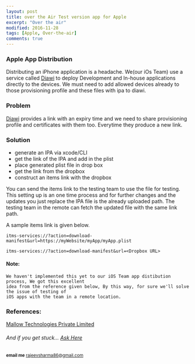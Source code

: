 ```yaml
---
layout: post
title: over the Air Test version app for Apple   
excerpt: "Over the air"
modified: 2016-11-28
tags: [Apple, Over-the-air]
comments: true
---
```


### Apple App Distribution

  Distributing an iPhone application is a headache. We(our iOs Team) use a service called
  [Diawi](https://www.diawi.com/) to deploy Development and In-house applications directly
  to the devices. We must need to add allowed devices already to those provisioning profile
  and these files with ipa to diawi.
 
### Problem
 
  [Diawi](https://www.diawi.com/) provides a link with an expiry time and we need to share
  provisioning profile and certificates with them too. Everytime they produce a new link.
   
### Solution
  
  * generate an IPA via xcode/CLI
  * get the link of the IPA and add in the plist
  * place generated plist file in drop box
  * get the link from the dropbox
  * construct an items link with the dropbox 
  
  You can send the items link to the testing team to use the file for testing.
  This setting up is an one time process and for further changes and the updates
  you just replace the IPA file is the already uploaded path. The testing team
  in the remote can fetch the updated file with the same link path.
  
  A sample items link is given below.
    
    itms-services://?action=download-manifest&url=https://myWebsite/myApp/myApp.plist
    
    itms-services://?action=download-manifest&url=<Dropbox URL>
    

#### Note: 
    We haven't implemented this yet to our iOS Team app distibution process, We got this excellent
    idea from the reference given below, By this way, for sure we'll solve the issue of testing of
    iOS apps with the team in a remote location.

### References:      

 [Mallow Technologies Private Limited](http://54.173.149.226/2016/09/how-to-send-test-version-over-the-air-ota/)

######  And if you get stuck… [Ask Here](http://stackoverflow.com/)

<sup> <b>email me</b>  [rajeevsharma86@gmail.com](#myfootnote1)</sup>
